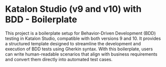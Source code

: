 # Katalon Studio (v9 and v10) with BDD - Boilerplate

This project is a boilerplate setup for Behavior-Driven Development (BDD) testing in Katalon Studio, compatible with both versions 9 and 10. It provides a structured template designed to streamline the development and execution of BDD tests using Gherkin syntax. With this boilerplate, users can write human-readable scenarios that align with business requirements and convert them directly into automated test cases.
